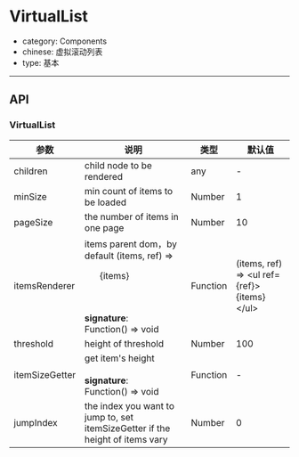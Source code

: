 # VirtualList

-   category: Components
-   chinese: 虚拟滚动列表
-   type: 基本

---

## API

### VirtualList

| 参数            | 说明                                                                                        | 类型       | 默认值                                              |
| ------------- | ----------------------------------------------------------------------------------------- | -------- | ------------------------------------------------ |
| children      | child node to be rendered                                                                                  | any      | -                                                |
| minSize       | min count of items to be loaded                                                                                   | Number   | 1                                                |
| pageSize      | the number of items in one page                                                                                   | Number   | 10                                               |
| itemsRenderer | items parent dom，by default (items, ref) => <ul ref={ref}>{items}</ul><br><br>**signature**:<br>Function() => void | Function | (items, ref) => &lt;ul ref={ref}>{items}&lt;/ul> |
| threshold     | height of threshold                                                                                     | Number   | 100                                              |
| itemSizeGetter | get item's height<br><br>**signature**:<br>Function() => void                                          | Function | -                                                |
| jumpIndex   | the index you want to jump to, set itemSizeGetter if the height of items vary                                                      | Number   | 0                                                |
